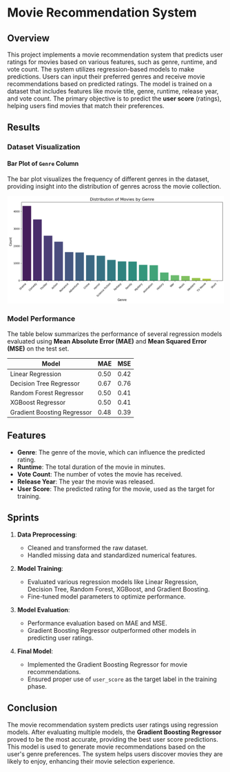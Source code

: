 # Movie Recommendation System

## Overview
This project implements a movie recommendation system that predicts user ratings for movies based on various features, such as genre, runtime, and vote count. The system utilizes regression-based models to make predictions. Users can input their preferred genres and receive movie recommendations based on predicted ratings. The model is trained on a dataset that includes features like movie title, genre, runtime, release year, and vote count. The primary objective is to predict the **user score** (ratings), helping users find movies that match their preferences.

## Results

### Dataset Visualization

#### Bar Plot of `Genre` Column
The bar plot visualizes the frequency of different genres in the dataset, providing insight into the distribution of genres across the movie collection.

<img src="https://github.com/leovidith/Movie-Recommendation-System-ML/blob/main/images/barplot.png" width="1000px">

### Model Performance

The table below summarizes the performance of several regression models evaluated using **Mean Absolute Error (MAE)** and **Mean Squared Error (MSE)** on the test set.

| Model                    | MAE  | MSE  |
|--------------------------|------|------|
| Linear Regression         | 0.50 | 0.42 |
| Decision Tree Regressor   | 0.67 | 0.76 |
| Random Forest Regressor   | 0.50 | 0.41 |
| XGBoost Regressor         | 0.50 | 0.41 |
| Gradient Boosting Regressor | 0.48 | 0.39 |

## Features
- **Genre**: The genre of the movie, which can influence the predicted rating.
- **Runtime**: The total duration of the movie in minutes.
- **Vote Count**: The number of votes the movie has received.
- **Release Year**: The year the movie was released.
- **User Score**: The predicted rating for the movie, used as the target for training.

## Sprints
1. **Data Preprocessing**:
   - Cleaned and transformed the raw dataset.
   - Handled missing data and standardized numerical features.
  
2. **Model Training**:
   - Evaluated various regression models like Linear Regression, Decision Tree, Random Forest, XGBoost, and Gradient Boosting.
   - Fine-tuned model parameters to optimize performance.
  
3. **Model Evaluation**:
   - Performance evaluation based on MAE and MSE.
   - Gradient Boosting Regressor outperformed other models in predicting user ratings.

4. **Final Model**:
   - Implemented the Gradient Boosting Regressor for movie recommendations.
   - Ensured proper use of `user_score` as the target label in the training phase.

## Conclusion
The movie recommendation system predicts user ratings using regression models. After evaluating multiple models, the **Gradient Boosting Regressor** proved to be the most accurate, providing the best user score predictions. This model is used to generate movie recommendations based on the user's genre preferences. The system helps users discover movies they are likely to enjoy, enhancing their movie selection experience.

